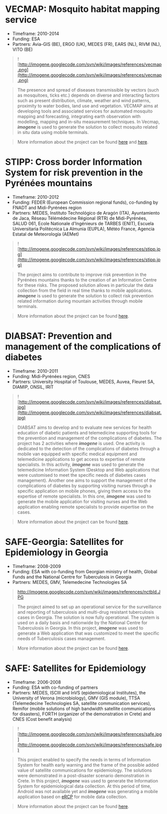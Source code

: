 




# VECMAP: Mosquito habitat mapping service #

  * Timeframe:	2010-2014
  * Funding:	ESA
  * Partners:	Avia-GIS (BE), ERGO (UK), MEDES (FR), EARS (NL), RIVM (NL), VITO (BE)

> ![http://imogene.googlecode.com/svn/wiki/images/references/vecmap.png](http://imogene.googlecode.com/svn/wiki/images/references/vecmap.png)

> The presence and spread of diseases transmissible by vectors (such as mosquitoes, ticks etc.) depends on diverse and interacting factors such as present distribution, climate, weather and wind patterns, proximity to water bodies, land use and vegetation.
> VECMAP aims at developing tools and associated services for automated mosquito mapping and forecasting, integrating earth observation with modelling, mapping and in-situ measurement techniques.
> In Vecmap, _**imogene**_ is used to generate the solution to collect mosquito related in situ data using mobile terminals.

> More information about the project can be found [here](http://iap.esa.int/vecmap) and [here](http://imogene.googlecode.com/svn/wiki/resources/VECMAP_v4.pdf).


# STIPP: Cross border Information System for risk prevention in the Pyrénées mountains #

  * Timeframe:	2010-2012
  * Funding:	FEDER (European Commission regional funds), co-funding by FNADT and Midi-Pyrénées region
  * Partners:	MEDES, Instituto Technológico de Aragón (ITA), Ayuntamiento de Jaca, Réseau Télémédecine Régional (RTR) de Midi-Pyrénées, SALUD 061, Ecole Nationale d'Ingénieurs de TARBES (ENIT), Escuela Universitaria Politécnica La Almunia (EUPLA), Météo France, Agencia Estatal de Meteorología (AEMet)

> ![http://imogene.googlecode.com/svn/wiki/images/references/stipp.jpg](http://imogene.googlecode.com/svn/wiki/images/references/stipp.jpg)

> The project aims to contribute to improve risk prevention in the Pyrénées mountains thanks to the creation of an Information Centre for these risks.
> The proposed solution allows in particular the data collection from the field in real time thanks to mobile applications.
> _**imogene**_ is used to generate the solution to collect risk prevention related information during mountain activities through mobile terminals.

> More information about the project can be found [here](http://www.stipp-project.eu/dnn/Project/tabid/68).


# DIABSAT: Prevention and management of the complications of diabetes #

  * Timeframe:	2010-2011
  * Funding:	Midi-Pyrénées region, CNES
  * Partners:	University Hospital of Toulouse, MEDES, Auvea, Fleuret SA, DIAMIP, ONSIL, IRIT

> ![http://imogene.googlecode.com/svn/wiki/images/references/diabsat.jpg](http://imogene.googlecode.com/svn/wiki/images/references/diabsat.jpg)

> DIABSAT aims to develop and to evaluate new services for health education of diabetic patients and telemedicine supporting tools for the prevention and management of the complications of diabetes. The project has 2 activities where _**imogene**_ is used.
> One activity is dedicated to the detection of the complications of diabetes through a mobile van equipped with specific medical equipment and telemedicine applications to get access to expertise of remote specialists. In this activity, _**imogene**_ was used to generate the telemedicine Information System (Desktop and Web applications that were customised to meet the specific needs of diabetes cases management).
> Another one aims to support the management of the complications of diabetes by supporting visiting nurses through a specific application on mobile phones, giving them access to the expertise of remote specialists. In this one, _**imogene**_ was used to generate the mobile application for visiting nurses and the Web application enabling remote specialists to provide expertise on the cases.

> More information about the project can be found [here](http://www.cnes.fr/web/CNES-fr/8362-diabsat-le-projet.php).


# SAFE-Georgia: Satellites for Epidemiology in Georgia #

  * Timeframe:	2008-2009
  * Funding:	ESA with co-funding from Georgian ministry of health, Global Funds and the National Centre for Tuberculosis in Georgia
  * Partners:	MEDES, GMV, Telemedecine Technologies SA

> http://imogene.googlecode.com/svn/wiki/images/references/nctbld.JPG

> The project aimed to set up an operational service for the surveillance and reporting of tuberculosis and multi-drug resistant tuberculosis cases in Georgia. The solution is now fully operational. The system is used on a daily basis and nationwide by the National Centre for Tuberculosis in Georgia.
> In this project, _**imogene**_ was used to generate a Web application that was customized to meet the specific needs of Tuberculosis cases management.

> More information about the project can be found [here](http://iap.esa.int/news/IAP-SAFE-Project-in-Georgia).


# SAFE: Satellites for Epidemiology #

  * Timeframe:	2006-2008
  * Funding:	ESA with co-funding of partners
  * Partners:	MEDES, ISCIII and InVS (epidemiological Institutes), the University of Verona (microbiology), GMV (GIS module), TTSA (Telemedecine Technologies SA, satellite communication services), Remifor (mobile solutions of high bandwidth satellite communications for disasters), FORTH (organizer of the demonstration in Crete) and CNES (Cost benefit analysis)

> ![http://imogene.googlecode.com/svn/wiki/images/references/safe.jpg](http://imogene.googlecode.com/svn/wiki/images/references/safe.jpg)

> This project enabled to specify the needs in terms of Information System for health early warning and the frame of the possible added value of satellite communications for epidemiology. The solutions were demonstrated in a post-disaster scenario demonstration in Crete.
> In this project, _**imogene**_ was used to generate the Information System for epidemiological data collection. At this period of time, Android was not available yet and _**imogene**_ was generating a mobile application based on [eRCP](http://www.eclipse.org/ercp/) for mobile data collection.

> More information about the project can be found [here](http://ercim-news.ercim.eu/epidemic-intelligence-satellite-enabled-applications-for-health-early-warning-systems).

